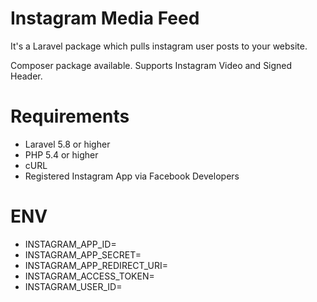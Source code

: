 # Instagram Media Feed
It's a Laravel package which pulls instagram user posts to your website.

Composer package available.
Supports Instagram Video and Signed Header.
 
# Requirements
- Laravel 5.8 or higher
- PHP 5.4 or higher
- cURL
- Registered Instagram App via Facebook Developers

# ENV
- INSTAGRAM_APP_ID=
- INSTAGRAM_APP_SECRET=
- INSTAGRAM_APP_REDIRECT_URI=
- INSTAGRAM_ACCESS_TOKEN=
- INSTAGRAM_USER_ID=
